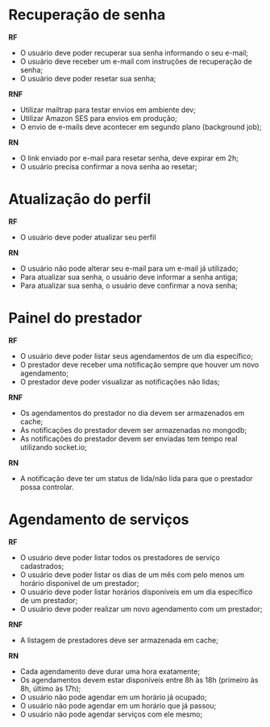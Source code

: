# Recuperação de senha

**RF**
- O usuário deve poder recuperar sua senha informando o seu e-mail;
- O usuário deve receber um e-mail com instruções de recuperação de senha;
- O usuário deve poder resetar sua senha;

**RNF**
- Utilizar mailtrap para testar envios em ambiente dev;
- Utilizar Amazon SES para envios em produção;
- O envio de e-mails deve acontecer em segundo plano (background job);

**RN**
- O link enviado por e-mail para resetar senha, deve expirar em 2h;
- O usuário precisa confirmar a nova senha ao resetar;

# Atualização do perfil

**RF**
- O usuário deve poder atualizar seu perfil

**RN**
- O usuário não pode alterar seu e-mail para um e-mail já utilizado;
- Para atualizar sua senha, o usuário deve informar a senha antiga;
- Para atualizar sua senha, o usuário deve confirmar a nova senha;

# Painel do prestador

**RF**
- O usuário deve poder listar seus agendamentos de um dia específico;
- O prestador deve receber uma notificação sempre que houver um novo agendamento;
- O prestador deve poder visualizar as notificações não lidas;

**RNF**
- Os agendamentos do prestador no dia devem ser armazenados em cache;
- As notificações do prestador devem ser armazenadas no mongodb;
- As notificações do prestador devem ser enviadas tem tempo real utilizando socket.io;

**RN**
- A notificação deve ter um status de lida/não lida para que o prestador possa controlar.

# Agendamento de serviços

**RF**
- O usuário deve poder listar todos os prestadores de serviço cadastrados;
- O usuário deve poder listar os dias de um mês com pelo menos um horário disponível de um prestador;
- O usuário deve poder listar horários disponíveis em um dia específico de um prestador;
- O usuário deve poder realizar um novo agendamento com um prestador;

**RNF**
- A listagem de prestadores deve ser armazenada em cache;

**RN**
- Cada agendamento deve durar uma hora exatamente;
- Os agendamentos devem estar disponíveis entre 8h às 18h (primeiro às 8h, último às 17h);
- O usuário não pode agendar em um horário já ocupado;
- O usuário não pode agendar em um horário que já passou;
- O usuário não pode agendar serviços com ele mesmo;
